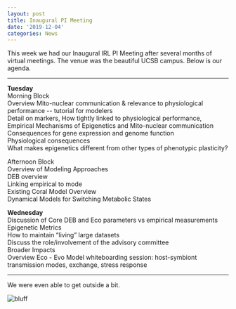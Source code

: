 ```yaml
---
layout: post
title: Inaugural PI Meeting
date: '2019-12-04'
categories: News
---
```


This week we had our Inaugural IRL PI Meeting after several months of virtual meetings. The venue was the beautiful UCSB campus. Below is our agenda.

---
**Tuesday**     
Morning Block    
Overview Mito-nuclear communication & relevance to physiological performance -- tutorial for modelers     
Detail on markers, How tightly linked to physiological performance, Empirical Mechanisms of Epigenetics and Mito-nuclear communication     
Consequences for gene expression and genome function     
Physiological consequences      
What makes epigenetics different from other types of phenotypic plasticity?      

Afternoon Block    
Overview of Modeling Approaches     
DEB overview    
Linking empirical to mode    
Existing Coral Model Overview    
Dynamical Models for Switching Metabolic States   

**Wednesday**     
Discussion of Core DEB and Eco parameters vs empirical measurements    
Epigenetic Metrics   
How to maintain “living” large datasets    
Discuss the role/involvement of the advisory committee   
Broader Impacts    
Overview Eco - Evo Model whiteboarding session: host-symbiont transmission modes, exchange, stress response    


---

We were even able to get outside a bit.

![bluff](http://gannet.fish.washington.edu/seashell/snaps/Monosnap_2019-12-04_14-55-47.png)

